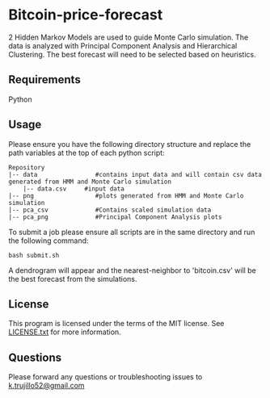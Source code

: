 # Bitcoin-price-forecast
2 Hidden Markov Models are used to guide Monte Carlo simulation. The data is analyzed with Principal Component Analysis and Hierarchical Clustering. The best forecast will need to be selected based on heuristics.
## Requirements
Python
## Usage
Please ensure you have the following directory structure and replace the path variables at the top of each python script:
```
Repository
|-- data                #contains input data and will contain csv data generated from HMM and Monte Carlo simulation
    |-- data.csv     #input data
|-- png                 #plots generated from HMM and Monte Carlo simulation
|-- pca_csv             #Contains scaled simulation data
|-- pca_png             #Principal Component Analysis plots
```
To submit a job please ensure all scripts are in the same directory and run the following command:
```
bash submit.sh
```

A dendrogram will appear and the nearest-neighbor to 'bitcoin.csv' will be the best forecast from the simulations. 

## License
This program is licensed under the terms of the MIT license. See [LICENSE.txt](https://github.com/ktrujillo52/Bitcoin-price-forecast/blob/master/LICENSE.txt) for more information. 

## Questions
Please forward any questions or troubleshooting issues to k.trujillo52@gmail.com
